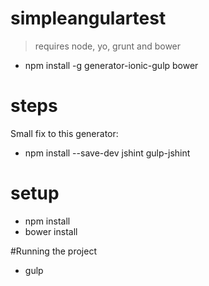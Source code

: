 # simpleangulartest

> requires node, yo, grunt and bower

- npm install -g generator-ionic-gulp bower


# steps

Small fix to this generator:

 - npm install --save-dev jshint gulp-jshint

# setup

 - npm install
 - bower install

#Running the project 

 - gulp

